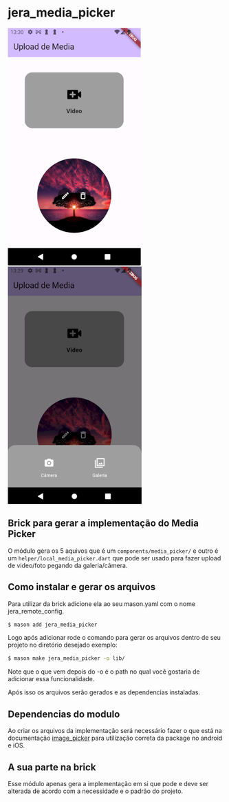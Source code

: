 # jera_media_picker

<img src="assets/example-1.png" height="550"/>
<img src="assets/example-2.png" height="550"/>

## Brick para gerar a implementação do Media Picker

O módulo gera os 5 aquivos que é um `components/media_picker/` e outro é um `helper/local_media_picker.dart` que pode ser usado para fazer upload de video/foto pegando da galeria/câmera.<br>

## Como instalar e gerar os arquivos

Para utilizar da brick adicione ela ao seu mason.yaml com o nome jera_remote_config.

```bash
$ mason add jera_media_picker
```

Logo após adicionar rode o comando para gerar os arquivos dentro de seu projeto no diretório desejado exemplo:

```bash
$ mason make jera_media_picker -o lib/
```

Note que o que vem depois do -o é o path no qual você gostaria de adicionar essa funcionalidade.

Após isso os arquivos serão gerados e as dependencias instaladas.

## Dependencias do modulo

Ao criar os arquivos da implementação será necessário fazer o que está na documentação [image_picker](https://pub.dev/packages/image_picker) para utilização correta da package no android e iOS.<br>


## A sua parte na brick

Esse módulo apenas gera a implementação em si que pode e deve ser alterada de acordo com a necessidade e o padrão do projeto.
